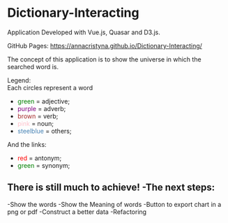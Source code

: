 # Dictionary-Interacting
Application Developed with Vue.js, Quasar and D3.js.

GitHub Pages: https://annacristyna.github.io/Dictionary-Interacting/

The concept of this application is to show the universe in which the searched word is.

Legend:  
Each circles represent a word
- <span style="color:green">green</span> = adjective;
- <span style="color:purple">purple</span> = adverb;
- <span style="color:brown">brown</span> = verb;
- <span style="color:pink">pink</span> = noun;
- <span style="color:steelblue">steelblue</span> = others;

And the links:
- <span style="color:red">red</span>  = antonym;
- <span style="color:green">green</span>  = synonym;

There is still much to achieve!
-The next steps:
-
-Show the words
-Show the Meaning of words
-Button to export chart in a png or pdf
-Construct a better data
-Refactoring
